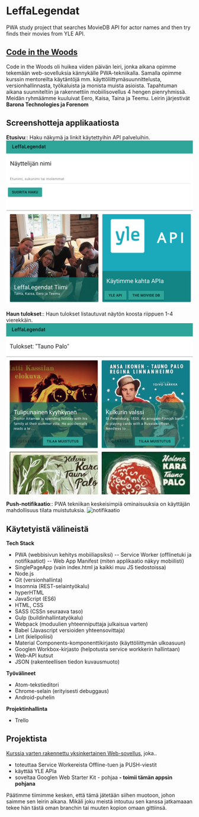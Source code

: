 # LeffaLegendat
PWA study project that searches MovieDB API for actor names and then try finds their movies from YLE API.

## [Code in the Woods](https://www.codeinthewoods.fi/)
Code in the Woods oli huikea viiden päivän leiri, jonka aikana opimme tekemään web-sovelluksia kännykälle PWA-tekniikalla. Samalla opimme kurssin mentoreilta käytäntöjä mm. käyttöliittymäsuunnittelusta, versionhallinnasta, työkaluista ja monista muista asioista.
Tapahtuman aikana suunniteltiin ja rakennettiin mobiilisovellus 4 hengen pienryhmissä. Meidän ryhmäämme kuuluivat Eero, Kaisa, Taina ja Teemu.
Leirin järjestivät **Barona Technologies ja Forenom**

## Screenshotteja applikaatiosta

**Etusivu**:: 
Haku näkymä ja linkit käytettyihin API palveluihin.
![Haku](/docs/screenshots/search.png)

**Haun tulokset**::
Haun tulokset listautuvat näytön koosta riippuen 1-4 vierekkäin.
![Haku](/docs/screenshots/results.png)

**Push-notifikaatio**::
PWA tekniikan keskeisimpiä ominaisuuksia on käyttäjän mahdollisuus tilata muistutuksia.
![notifikaatio](/docs/screenshots/notifikaatio.png)


## Käytetyistä välineistä

**Tech Stack**
- PWA (webbisivun kehitys mobiiliapsiksi)
-- Service Worker (offlinetuki ja notifikaatiot)
-- Web App Manifest (miten applikaatio näkyy mobiilisti)
- SinglePageApp (vain index.html ja kaikki muu JS tiedostoissa)
- Node.js
- Git (versionhallinta)
- Insomnia (REST-selaintyökalu)
- hyperHTML
- JavaScript (ES6)
- HTML, CSS
- SASS (CSSn seuraava taso)
- Gulp (buildinhallintatyökalu)
- Webpack (moduulien yhteenniputtaja julkaisua varten)
- Babel (Javascript versioiden yhteensovittaja)
- Lint (kielipoliisi)
- Material Components-komponenttikirjasto (käyttöliittymän ulkoasuun)
- Googlen Workbox-kirjasto (helpotusta service workkerin hallintaan)
- Web-API kutsut
- JSON (rakenteellisen tiedon kuvausmuoto)

**Työvälineet**
- Atom-tekstieditori
- Chrome-selain (erityisesti debuggaus)
- Android-puhelin

**Projektinhallinta**
- Trello

## Projektista
[Kurssia varten rakennettu yksinkertainen Web-sovellus](https://github.com/codeinthewoods/now-playing-yle), joka..
- toteuttaa Service Workereista Offline-tuen ja PUSH-viestit
- käyttää YLE APIa
- soveltaa Googlen Web Starter Kit - pohjaa
**- toimii tämän appsin pohjana**

Päätimme tiimimme kesken, että tämä jätetään siihen muotoon, johon saimme sen leirin aikana. Mikäli joku meistä intoutuu sen kanssa jatkamaaan tekee hän tästä oman branchin tai muuten kopion omaan gittiinsä. 
